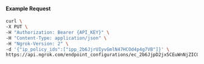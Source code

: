 <!-- Code generated for API Clients. DO NOT EDIT. -->

#### Example Request

```bash
curl \
-X PUT \
-H "Authorization: Bearer {API_KEY}" \
-H "Content-Type: application/json" \
-H "Ngrok-Version: 2" \
-d '{"ip_policy_ids":["ipp_2b6JjrUIyvGmlN47HCOd4p4g7VB"]}' \
https://api.ngrok.com/endpoint_configurations/ec_2b6JjpD2jx5CEuWnNjZICOHpQ2d/ip_policy
```
